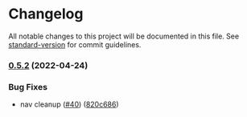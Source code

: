 # Changelog

All notable changes to this project will be documented in this file. See [standard-version](https://github.com/conventional-changelog/standard-version) for commit guidelines.

### [0.5.2](https://github.com/Terkwood/grats/compare/v0.5.1...v0.5.2) (2022-04-24)


### Bug Fixes

* nav cleanup ([#40](https://github.com/Terkwood/grats/issues/40)) ([820c686](https://github.com/Terkwood/grats/commit/820c686b2b8a97a7788c7b5b0610e9e29da39217))
